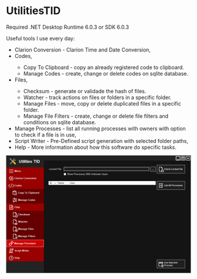 # UtilitiesTID
<p>Required .NET Desktop Runtime 6.0.3 or SDK 6.0.3 </p>
<p>Useful tools I use every day:</p>
<ul>
<li>Clarion Conversion - Clarion Time and Date Conversion,</li>
<li>Codes,</li>
	<ul>
	<li>Copy To Clipboard - copy an already registered code to clipboard.</li>
	<li>Manage Codes - create, change or delete codes on sqlite database.</li>
	</ul>
<li>Files,</li>
	<ul>
	<li>Checksum - generate or validade the hash of files.</li>
	<li>Watcher - track actions on files or folders in a specific folder.</li>
	<li>Manage Files - move, copy or delete duplicated files in a specific folder.</li>
	<li>Manage File Filters - create, change or delete file filters and conditions on sqlite database.</li>
	</ul>
<li>Manage Processes - list all running processes with owners with option to check if a file is in use,</li>
<li>Script Writer - Pre-Defined script generation with selected folder paths,</li>
<li>Help - More information about how this software do specific tasks.</li>
</ul>
<img src="https://github.com/Neerosh/UtilitiesTID/blob/master/UtilitiesTID.png?raw=true">
